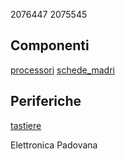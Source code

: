 2076447
2075545

## Componenti
[processori](Componenti/processori.md)
[schede_madri](Componenti/schede_madri.md)

## Periferiche
[tastiere](Periferiche/tastiere.md)

Elettronica Padovana